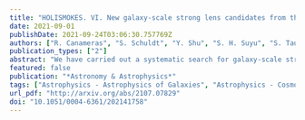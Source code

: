 ```yaml
---
title: "HOLISMOKES. VI. New galaxy-scale strong lens candidates from the HSC-SSP imaging survey"
date: 2021-09-01
publishDate: 2021-09-24T03:06:30.757769Z
authors: ["R. Canameras", "S. Schuldt", "Y. Shu", "S. H. Suyu", "S. Taubenberger", "T. Meinhardt", "L. Leal-Taixé", "D. C.-Y. Chao", "K. T. Inoue", "A. T. Jaelani", "A. More"]
publication_types: ["2"]
abstract: "We have carried out a systematic search for galaxy-scale strong lenses in multiband imaging from the Hyper Suprime-Cam (HSC) survey. Our automated pipeline, based on realistic strong-lens simulations, deep neural network classification, and visual inspection, is aimed at efficiently selecting systems with wide image separations (Einstein radii $\\sim 1.0--3.0$\"), intermediate redshift lenses (z $\\sim 0.4-0.7$), and bright arcs for galaxy evolution and cosmology. We classified gri images of all 62.5 million galaxies in HSC Wide with i-band Kron radius $\\gt 0.8$\" to avoid strict pre-selections and to prepare for the upcoming era of deep, wide-scale imaging surveys with Euclid and Rubin Observatory. We obtained 206 newly-discovered candidates classified as definite or probable lenses with either spatially-resolved multiple images or extended, distorted arcs. In addition, we found 88 high-quality candidates that were assigned lower confidence in previous HSC searches, and we recovered 173 known systems in the literature. These results demonstrate that, aided by limited human input, deep learning pipelines with false positive rates as low as $\\sim 0.01$% can be very powerful tools for identifying the rare strong lenses from large catalogs, and can also largely extend the samples found by traditional algorithms. We provide a ranked list of candidates for future spectroscopic confirmation."
featured: false
publication: "*Astronomy & Astrophysics*"
tags: ["Astrophysics - Astrophysics of Galaxies", "Astrophysics - Cosmology and Nongalactic Astrophysics"]
url_pdf: "http://arxiv.org/abs/2107.07829"
doi: "10.1051/0004-6361/202141758"
---
```


